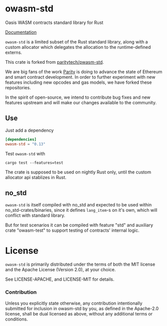 # owasm-std

Oasis WASM contracts standard library for Rust

[Documentation](https://docs.rs/crate/owasm-std/)

`owasm-std` is a limited subset of the Rust standard library, along with a custom allocator which delegates the allocation to the runtime-defined externs.

This crate is forked from [paritytech/pwasm-std](https://github.com/paritytech/pwasm-std).

We are big fans of the work [Parity](https://www.parity.io/) is doing to advance the state of Ethereum and smart contract development. In order to further experiment with new features including new opcodes and gas models, we have forked these repositories.

In the spirit of open-source, we intend to contribute bug fixes and new features upstream and will make our changes available to the community.


## Use

Just add a dependency
```toml
[dependencies]
owasm-std = "0.13"
```

Test `owasm-std` with

```
cargo test --features=test
```

The crate is supposed to be used on nightly Rust only, until the custom allocator api stablizes in Rust.

## no_std

`owasm-std` is itself compiled with no_std and expected to be used within no_std-crates/binaries, since it defines `lang_item`-s on it's own, which will conflict with standard library.

But for test scenarios it can be compiled with feature "std" and auxiliary crate "owasm-test" to support testing of contracts' internal logic.

# License

`owasm-std` is primarily distributed under the terms of both the MIT
license and the Apache License (Version 2.0), at your choice.

See LICENSE-APACHE, and LICENSE-MIT for details.

### Contribution

Unless you explicitly state otherwise, any contribution intentionally submitted
for inclusion in owasm-std by you, as defined in the Apache-2.0 license, shall be
dual licensed as above, without any additional terms or conditions.

